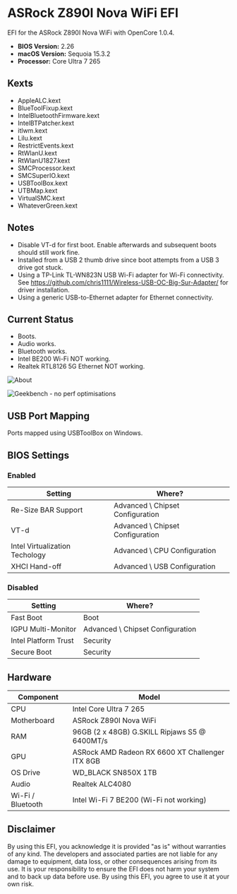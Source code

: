 # ASRock Z890I Nova WiFi EFI
EFI for the ASRock Z890I Nova WiFi with OpenCore 1.0.4.

* **BIOS Version:** 2.26
* **macOS Version:** Sequoia 15.3.2
* **Processor:** Core Ultra 7 265

## Kexts
* AppleALC.kext
* BlueToolFixup.kext
* IntelBluetoothFirmware.kext
* IntelBTPatcher.kext
* itlwm.kext
* Lilu.kext
* RestrictEvents.kext
* RtWlanU.kext
* RtWlanU1827.kext
* SMCProcessor.kext
* SMCSuperIO.kext
* USBToolBox.kext
* UTBMap.kext
* VirtualSMC.kext
* WhateverGreen.kext

## Notes
* Disable VT-d for first boot. Enable afterwards and subsequent boots should still work fine.
* Installed from a USB 2 thumb drive since boot attempts from a USB 3 drive got stuck.
* Using a TP-Link TL-WN823N USB Wi-Fi adapter for Wi-Fi connectivity. See https://github.com/chris1111/Wireless-USB-OC-Big-Sur-Adapter/ for driver installation.
* Using a generic USB-to-Ethernet adapter for Ethernet connectivity.


## Current Status
* Boots.
* Audio works.
* Bluetooth works.
* Intel BE200 Wi-Fi NOT working.
* Realtek RTL8126 5G Ethernet NOT working.

![About](https://github.com/user-attachments/assets/38cecbb8-f030-4624-92df-15f2d6b59619)

![Geekbench - no perf optimisations](https://github.com/user-attachments/assets/e10c087a-4b0e-4e16-9bac-e96fa8511059)

## USB Port Mapping
Ports mapped using USBToolBox on Windows.

## BIOS Settings

### Enabled
| Setting                        | Where?                           |
| ------------------------------ | -------------------------------- |
| Re-Size BAR Support            | Advanced \ Chipset Configuration |
| VT-d                           | Advanced \ Chipset Configuration |
| Intel Virtualization Techology | Advanced \ CPU Configuration     |
| XHCI Hand-off                  | Advanced \ USB Configuration     |


### Disabled
| Setting              | Where?                           |
| -------------------- | -------------------------------- |
| Fast Boot            | Boot                             |
| IGPU Multi-Monitor   | Advanced \ Chipset Configuration |
| Intel Platform Trust | Security                         |
| Secure Boot          | Security                         |

## Hardware
| Component         | Model                                           |
| ----------------- | ----------------------------------------------- |
| CPU               | Intel Core Ultra 7 265                          |
| Motherboard       | ASRock Z890I Nova WiFi                          |
| RAM               | 96GB (2 x 48GB) G.SKILL Ripjaws S5 @ 6400MT/s   |
| GPU               | ASRock AMD Radeon RX 6600 XT Challenger ITX 8GB |
| OS Drive          | WD_BLACK SN850X 1TB                             |
| Audio             | Realtek ALC4080                                 |
| Wi-Fi / Bluetooth | Intel Wi-Fi 7 BE200 (Wi-Fi not working)         |


## Disclaimer
By using this EFI, you acknowledge it is provided "as is" without warranties of any kind. The developers and associated parties are not liable for any damage to equipment, data loss, or other consequences arising from its use. It is your responsibility to ensure the EFI does not harm your system and to back up data before use. By using this EFI, you agree to use it at your own risk.

